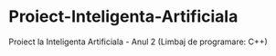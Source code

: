 # Proiect-Inteligenta-Artificiala
Proiect la Inteligenta Artificiala - Anul 2 (Limbaj de programare: C++)
